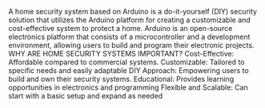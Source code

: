 A home security system based on Arduino is a do-it-yourself (DIY) security solution that utilizes the Arduino platform for creating a customizable and cost-effective system to protect a home. 
Arduino is an open-source electronics platform that consists of a microcontroller and a development environment, allowing users to build and program their electronic projects.
WHY ARE HOME SECURITY SYSTEMS IMPORTANT?
Cost-Effective: Affordable compared to commercial systems.
Customizable: Tailored to specific needs and easily adaptable
DIY Approach: Empowering users to build and own their security systems.
Educational: Provides learning opportunities in electronics and programming
Flexible and Scalable: Can start with a basic setup and expand as needed



